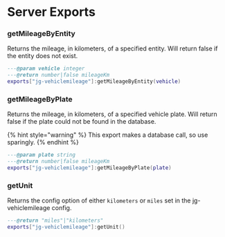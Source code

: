 # Server Exports

### getMileageByEntity

Returns the mileage, in kilometers, of a specified entity. Will return false if the entity does not exist.

```lua
---@param vehicle integer
---@return number|false mileageKm
exports["jg-vehiclemileage"]:getMileageByEntity(vehicle)
```

### getMileageByPlate

Returns the mileage, in kilometers, of a specified vehicle plate. Will return false if the plate could not be found in the database.

{% hint style="warning" %}
This export makes a database call, so use sparingly.
{% endhint %}

```lua
---@param plate string
---@return number|false mileageKm
exports["jg-vehiclemileage"]:getMileageByPlate(plate)
```

### getUnit

Returns the config option of either `kilometers` or `miles` set in the jg-vehiclemileage config.

```lua
---@return "miles"|"kilometers"
exports["jg-vehiclemileage"]:getUnit()
```

